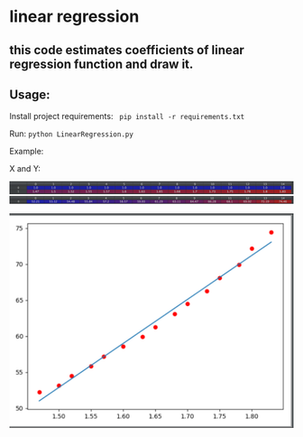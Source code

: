 # linear regression

## this code estimates coefficients of linear regression function and draw it.


## Usage:

Install project requirements:
` pip install -r requirements.txt`

Run:
`python LinearRegression.py`

Example:

X and Y:

![X](https://raw.githubusercontent.com/khashayarghamati/linearRegression/master/img/x.png)
![Y](https://raw.githubusercontent.com/khashayarghamati/linearRegression/master/img/y.png)


![Result](https://raw.githubusercontent.com/khashayarghamati/linearRegression/master/img/result.png)



